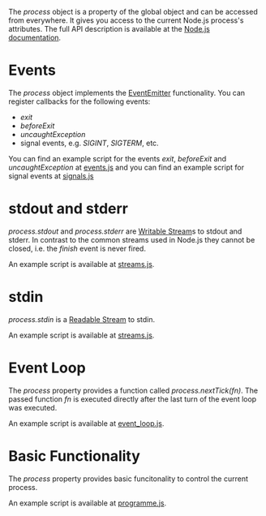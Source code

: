 The _process_ object is a property of the global object and can be accessed from everywhere. It gives you access to the current Node.js process's attributes. The full API description is available at the [Node.js documentation](https://nodejs.org/api/process.html).

# Events
The _process_ object implements the [EventEmitter](../060_events/README.md) functionality. You can register callbacks for the following events:
* _exit_
* _beforeExit_
* _uncaughtException_
* signal events, e.g. _SIGINT_, _SIGTERM_, etc.

You can find an example script for the events _exit_, _beforeExit_ and _uncaughtException_ at [events.js](events.js) and you can find an example script for signal events at [signals.js](signals.js)

# stdout and stderr
_process.stdout_ and _process.stderr_ are [Writable Stream](../110_streams/README.md#writable-streams)s to stdout and stderr. In contrast to the common streams used in Node.js they cannot be closed, i.e. the _finish_ event is never fired.

An example script is available at [streams.js](streams.js).

# stdin
_process.stdin_ is a  [Readable Stream](../110_streams/README.md#readable-streams) to stdin.

An example script is available at [streams.js](streams.js).

# Event Loop
The _process_ property provides a function called _process.nextTick(fn)_. The passed function _fn_ is executed directly after the last turn of the event loop was executed.

An example script is available at [event_loop.js](event_loop.js).

# Basic Functionality
The _process_ property provides basic funcitonality to control the current process.

An example script is available at [programme.js](programme.js).
